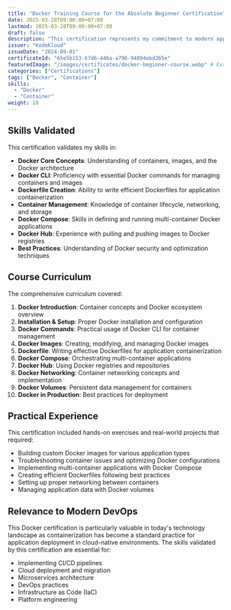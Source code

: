 ```yaml
---
title: "Docker Training Course for the Absolute Beginner Certification"
date: 2025-03-28T09:00:00+07:00
lastmod: 2025-03-28T09:00:00+07:00
draft: false
description: "This certification represents my commitment to modern application deployment methodologies and establishes a foundation for advanced container orchestration technologies like Kubernetes."
issuer: "KodeKloud"
issueDate: "2024-09-01"
certificateId: "65e5b153-67d6-446a-a796-94894ebd265e"
featuredImage: "/images/certificates/docker-beginner-course.webp" # Example path - replace with your image path
categories: ["Certifications"]
tags: ["Docker", "Container"]
skills:
  - "Docker"
  - "Container"
weight: 10
---
```


## Skills Validated

This certification validates my skills in:

- **Docker Core Concepts**: Understanding of containers, images, and the Docker architecture
- **Docker CLI**: Proficiency with essential Docker commands for managing containers and images
- **Dockerfile Creation**: Ability to write efficient Dockerfiles for application containerization
- **Container Management**: Knowledge of container lifecycle, networking, and storage
- **Docker Compose**: Skills in defining and running multi-container Docker applications
- **Docker Hub**: Experience with pulling and pushing images to Docker registries
- **Best Practices**: Understanding of Docker security and optimization techniques

## Course Curriculum

The comprehensive curriculum covered:

1. **Docker Introduction**: Container concepts and Docker ecosystem overview
2. **Installation & Setup**: Proper Docker installation and configuration
3. **Docker Commands**: Practical usage of Docker CLI for container management
4. **Docker Images**: Creating, modifying, and managing Docker images
5. **Dockerfile**: Writing effective Dockerfiles for application containerization
6. **Docker Compose**: Orchestrating multi-container applications
7. **Docker Hub**: Using Docker registries and repositories
8. **Docker Networking**: Container networking concepts and implementation
9. **Docker Volumes**: Persistent data management for containers
10. **Docker in Production**: Best practices for deployment

## Practical Experience

This certification included hands-on exercises and real-world projects that required:

- Building custom Docker images for various application types
- Troubleshooting container issues and optimizing Docker configurations
- Implementing multi-container applications with Docker Compose
- Creating efficient Dockerfiles following best practices
- Setting up proper networking between containers
- Managing application data with Docker volumes

## Relevance to Modern DevOps

This Docker certification is particularly valuable in today's technology landscape as containerization has become a standard practice for application deployment in cloud-native environments. The skills validated by this certification are essential for:

- Implementing CI/CD pipelines
- Cloud deployment and migration
- Microservices architecture
- DevOps practices
- Infrastructure as Code (IaC)
- Platform engineering
